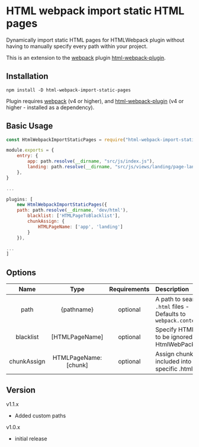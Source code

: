 # HTML webpack import static HTML pages

Dynamically import static HTML pages for HTMLWebpack plugin without having to manually specify every path within your project.

This is an extension to the [webpack](http://webpack.github.io) plugin [html-webpack-plugin](https://github.com/jantimon/html-webpack-plugin).

## Installation

```
npm install -D html-webpack-import-static-pages
```

Plugin requires [webpack](http://webpack.github.io) (v4 or higher), and [html-webpack-plugin](https://github.com/jantimon/html-webpack-plugin) (v4 or higher - installed as a dependency).

## Basic Usage

```jsx
const HtmlWebpackImportStaticPages = require("html-webpack-import-static-pages");

module.exports = {
	entry: {
		app: path.resolve(__dirname, "src/js/index.js"),
		landing: path.resolve(__dirname, "src/js/views/landing/page-landing.js"),
	},
}

...

plugins: [
    new HtmlWebpackImportStaticPages({
	path: path.resolve(__dirname, 'dev/html'),
        blacklist: ['HTMLPageToBlacklist'],
        chunkAssign: {
            HTMLPageName: ['app', 'landing']
        }
    }),

...
]
```

## Options
|Name|Type|Requirements|Description|
|:--:|:--:|:-----:|:----------|
|path|{pathname}|optional|A path to search for `.html` files - Defaults to `webpack.context/src`|
|blacklist|[HTMLPageName]|optional|Specify HTML files to be ignored by HtmlWebPackPlugin|
|chunkAssign|HTMLPageName: [chunk]|optional|Assign chunks to be included into specific .html pages|



## Version

v1.1.x

- Added custom paths

v1.0.x

- initial release
